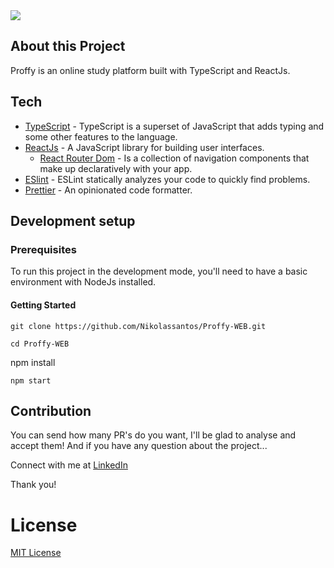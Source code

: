 <img src=".tmp/thumbnail.png" />

## About this Project

Proffy is an online study platform built with TypeScript and ReactJs.

## Tech

- [TypeScript](https://www.typescriptlang.org) - TypeScript is a superset of JavaScript that adds typing and some other features to the language.
- [ReactJs](https://reactjs.org) - A JavaScript library for building user interfaces.
  - [React Router Dom](https://reactrouter.com/) - Is a collection of navigation components that make up declaratively with your app.
- [ESlint](https://eslint.org) - ESLint statically analyzes your code to quickly find problems.
- [Prettier](https://prettier.io/docs/en/cli.html) - An opinionated code formatter.

## Development setup

### Prerequisites

To run this project in the development mode, you'll need to have a basic environment with NodeJs installed.

#### Getting Started

```
git clone https://github.com/Nikolassantos/Proffy-WEB.git

```

```
cd Proffy-WEB

```

npm install

```
npm start

```

## Contribution

You can send how many PR's do you want, I'll be glad to analyse and accept them! And if you have any question about the project...

Connect with me at [LinkedIn](www.linkedin.com/in/nikolas-santos-4341b31b0)

Thank you!

# License

[MIT License](/LICENSE)

```

```
